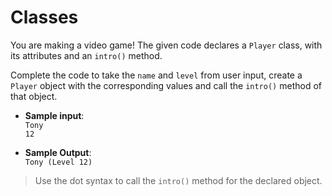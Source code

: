 # Classes

You are making a video game! The given code declares a `Player` class, with its attributes and an `intro()` method.

Complete the code to take the `name` and `level` from user input, create a `Player` object with the corresponding values and call the `intro()` method of that object.

- **Sample input**:  
`Tony`  
`12`  

- **Sample Output**:  
`Tony (Level 12)`

>Use the dot syntax to call the `intro()` method for the declared object.